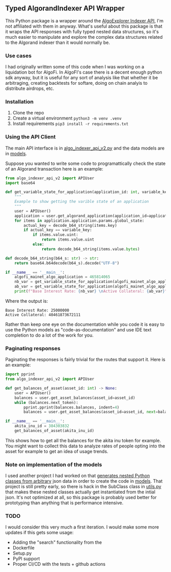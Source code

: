## Typed AlgorandIndexer API Wrapper
This Python package is a wrapper around the [AlgoExplorer Indexer API](https://algoexplorer.io/api-dev/indexer-v2), I'm not 
affiliated with them in anyway. What's useful about this package is that it wraps the API responses with fully typed nested 
data structures, so it's much easier to manipulate and explore the complex data structures related to the Algorand 
indexer than it would normally be. 

### Use cases
I had originally written some of this code when I was working on a liquidation bot for AlgoFi. In AlgoFI's case there is 
a decent enough python sdk anyway, but it is useful for any sort of analysis like that whether it be arbitraging, 
creating backtests for softare, doing on chain analyis to distribute airdrops, etc. 

### Installation
1. Clone the repo
2. Create a virtual environment `python3 -m venv .venv`
3. Install requirements `pip3 install -r requirements.txt`

### Using the API Client
The main API interface is in [algo_indexer_api_v2.py](algo_indexer_api_v2.py) and the data models are in [models](models).

Suppose you wanted to write some code to programattically check the state of an Algorand transaction here is an example:

```python
from algo_indexer_api_v2 import APIUser
import base64

def get_variable_state_for_application(application_id: int, variable_key: str) -> str:
    """
    Example to show getting the varible state of an application
    """
    user = APIUser()
    application = user.get_algorand_application(application_id=application_id)
    for items in application.application.params.global_state:
        actual_key = decode_b64_string(items.key)
        if actual_key == variable_key:
            if items.value.uint:
                return items.value.uint
            else:
                return decode_b64_string(items.value.bytes)

def decode_b64_string(b64_s: str) -> str:
    return base64.b64decode(b64_s).decode("UTF-8")

if __name__ == '__main__':
    algofi_mainet_algo_application = 465814065
    nb_var = get_variable_state_for_application(algofi_mainet_algo_application, 'nb') # Corresponds to base interest rate
    ab_var = get_variable_state_for_application(algofi_mainet_algo_application, 'acc') # Corresponds to active collateral
    print(f"Base Interest Rate: {nb_var} \nActive Collateral: {ab_var}")
```

Where the output is:  
```commandline
Base Interest Rate: 25000000 
Active Collateral: 40461873672111
```

Rather than keep one eye on the documentation while you code it is easy to use the Python models as "code-as-documentation"
and use IDE text completion to do a lot of the work for you.   

### Paginating responses 
Paginating the responses is fairly trivial for the routes that support it. Here is an example: 

```python
import pprint
from algo_indexer_api_v2 import APIUser

def get_balances_of_asset(asset_id: int) -> None:
    user = APIUser()
    balances = user.get_asset_balances(asset_id=asset_id)
    while (balances.next_token):
        pprint.pprint(balances.balances, indent=4)
        balances = user.get_asset_balances(asset_id=asset_id, next=balances.next_token)

if __name__ == '__main__':
    akita_inu_id = 384303832
    get_balances_of_asset(akita_inu_id)
```
This shows how to get all the balances for the akita inu token for example. You might want to collect this data to
analyze rates of people opting into the asset for example to get an idea of usage trends.

### Note on implementation of the models 
I used another project I had worked on that [generates nested Python classes from arbitrary](https://github.com/ianm199/dataClassUtil)
json data in order to create the code in [models](models). That project is still pretty early, so there is hack in 
the SubClass class in [utils.py](models/utils.py) that makes these nested classes actually get instantiated from the intial json.
It's not optimized at all, so this package is probably used better for prototyping than anything that is performance
intensive.

### TODO
I would consider this very much a first iteration. I would make some more updates if this gets some usage:
* Adding the "search" functionality from the 
* Dockerfile
* Setup.py
* PyPl support
* Proper CI/CD with the tests + github actions